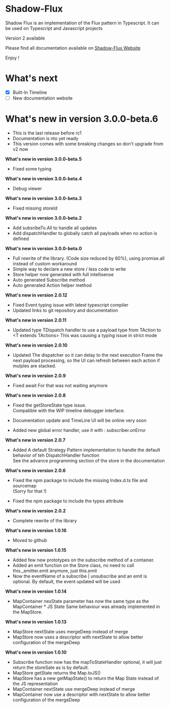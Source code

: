 Shadow-Flux
===

Shadow Flux is an implementation of the Flux pattern in Typescript. It can be used on Typescript and Javascript projects

Version 2 available

Please find all documentation available on [Shadow-Flux Website](https://nomoredeps.github.io/shadowjs/)

Enjoy !

**What's next**
===
- [x] Built-In Timeline 
- [ ] New documentation website 

**What's new in version 3.0.0-beta.6**
===
* This is the last release before rc1
* Documentation is nto yet ready
* This version comes with some breaking changes so don't upgrade from v2 now

**What's new in version 3.0.0-beta.5**
* Fixed some typing

**What's new in version 3.0.0-beta.4**
* Debug viewer 

**What's new in version 3.0.0-beta.3**
* Fixed missing storeId

**What's new in version 3.0.0-beta.2**
* Add subsribeTo.All to handle all updates
* Add dispatchHandler to globally catch all payloads when no action is defined

**What's new in version 3.0.0-beta.0**
* Full rewrite of the library. (Code size reduced by 60%), using promise.all instead of custom workaround
* Simple way to declare a new store / less code to write
* Store helper now generated with full intellisense
* Auto generated Subscribe method
* Auto generated Action helper method

**What's new in version 2.0.12**
* Fixed Event typing issue with latest typescript compiler
* Updated links to git repository and documentation

**What's new in version 2.0.11**
* Updated type TDispatch handler to use a payload type from TAction to &lt;T extends TActions&gt; 
This was causing a typing issue in strict mode

**What's new in version 2.0.10**
* Updated The dispatcher so it can delay to the next execution Frame the next payload processing,
so the UI can refresh between each action if mulples are stacked.

**What's new in version 2.0.9**
* Fixed await For that was not waiting anymore

**What's new in version 2.0.8**
* Fixed the getStoreState type issue.
<br />Compatible with the WIP timeline debugger interface.

* Documentation update and TimeLine UI will be online very soon

* Added new global error handler, use it with : subscriber.onError

**What's new in version 2.0.7**
* Added A default Strategy Pattern implementation to handle the default behavior of teh DispatchHandler function
<br />See the advance programming section of the store in the documentation

**What's new in version 2.0.6**
* Fixed the npm package to include the missing Index.d.ts file and sourcemap
<br/>(Sorry for that !)

* Fixed the npm package to include the types attribute

**What's new in version 2.0.2**
* Complete rewrite of the library

**What's new in version 1.0.16**
* Moved to github

**What's new in version 1.0.15**
* Added few new prototypes on the subscribe method of a container.
* Added an emit function on the Store class, no need to call this._emitter.emit anymore, just this.emit
* Now the eventName of a subscribe | unsubscribe and an emit is optional. By default, the event updated will be used

**What's new in version 1.0.14**
* MapContainer nexState parameter has now the same type as the MapContainer * JS State Same behaviour was already implemented in the MapStore.

**What's new in version 1.0.13**
* MapStore nextState uses mergeDeep instead of merge
* MapStore now uses a descriptor with nextState to allow better configuration of the mergeDeep

**What's new in version 1.0.10**
* Subscribe function now has the mapToStateHandler optional, it will just return the storeSate as is by default.
* MapStore getState returns the Map.toJS()
* MapStore has a new getMapState() to return the Map State instead of the JS representation
* MapContainer nextState use mergeDeep instead of merge
* MapContainer now use a descriptor with nextState to allow better configuration of the mergeDeep